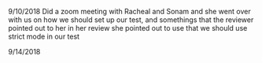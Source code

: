 9/10/2018 Did a zoom meeting with Racheal and Sonam and she went over with us on how we should set up our test, and somethings that the reviewer pointed out to her in her review 
she pointed out to use that we should use strict mode in our test

9/14/2018
